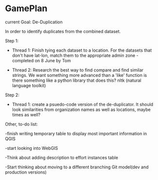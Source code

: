 GamePlan
===========

current Goal: De-Duplication

In order to identify duplicates from the combined dataset.

Step 1:

- Thread 1: Finish tying each dataset to a location. For the datasets that don't have lat-lon, match them to the appropriate admin zone
	-completed on 8 June by Tom

- Thread 2: Research the best way to find compare and find similar strings. We want something more advanced than a 'like' function
is there something like a python library that does this? nltk (natural language toolkit)

Step 2:

- Thread 1: create a psuedo-code version of the de-duplicator. It should look similarities from organization names as well as locations,
maybe times as well?


Other, to-do list:

-finish writing temporary table to display most important information in QGIS

-start looking into WebGIS

-Think about adding description to effort instances table

-Start thinking about moving to a different branching Git model(dev and production versions)


			
			



